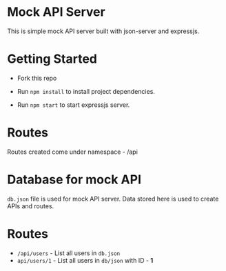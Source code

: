 # Mock API Server

This is simple mock API server built with json-server and expressjs.

# Getting Started

* Fork this repo

* Run `npm install` to install project dependencies.

* Run `npm start` to start expressjs server.

# Routes

Routes created come under namespace - /api

# Database for mock API

`db.json` file is used for mock API server. Data stored here is used to create APIs and routes.

# Routes

* `/api/users` - List all users in `db.json`
* `api/users/1` - List all users in `db/json` with ID - **1**